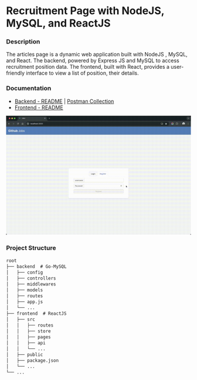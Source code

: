 # Recruitment Page with NodeJS, MySQL, and ReactJS

### Description
The articles page is a dynamic web application built with NodeJS , MySQL, and React. The backend, powered by Express JS and MySQL to access recruitment position data. The frontend, built with React, provides a user-friendly interface to view a list of position, their details.

### Documentation
- [Backend - README](dans_be/README.md) | [Postman Collection](api.postman_collection.json)
- [Frontend - README](dans_be/README.md)

![simulation](simulation.gif)


### Project Structure
```
root
├── backend  # Go-MySQL
│   ├── config
│   ├── controllers
│   ├── middlewares
│   ├── models
│   ├── routes
│   ├── app.js
│   └── ...
├── frontend  # ReactJS
│   ├── src
│   │   ├── routes
│   │   ├── store
│   │   ├── pages
│   │   ├── api
│   │   └── ...
│   ├── public
│   ├── package.json
│   └── ...
└── ...
```
